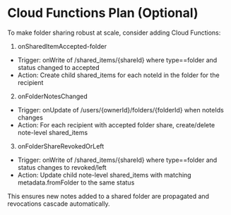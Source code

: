 # Cloud Functions Plan (Optional)

To make folder sharing robust at scale, consider adding Cloud Functions:

1) onSharedItemAccepted-folder
- Trigger: onWrite of /shared_items/{shareId} where type==folder and status changed to accepted
- Action: Create child shared_items for each noteId in the folder for the recipient

2) onFolderNotesChanged
- Trigger: onUpdate of /users/{ownerId}/folders/{folderId} when noteIds changes
- Action: For each recipient with accepted folder share, create/delete note-level shared_items

3) onFolderShareRevokedOrLeft
- Trigger: onWrite of /shared_items/{shareId} where type==folder and status changes to revoked/left
- Action: Update child note-level shared_items with matching metadata.fromFolder to the same status

This ensures new notes added to a shared folder are propagated and revocations cascade automatically.
